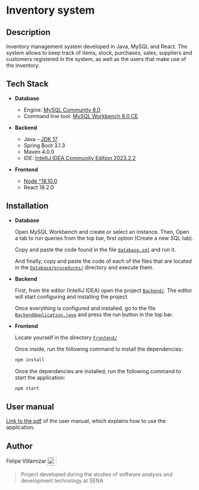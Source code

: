 ﻿# Inventory system

## Description

Inventory management system developed in Java, MySQL and React. The system allows to keep track of items, stock, purchases, sales, suppliers and customers registered in the system, as well as the users that make use of the inventory.


## Tech Stack

- **Database**
  - Engine: [MySQL Community 8.0](https://dev.mysql.com/downloads/installer/)
  - Command line tool: [MySQL Workbench 8.0 CE](https://dev.mysql.com/downloads/workbench/)

- **Backend**
  - Java - [JDK 17](https://www.oracle.com/co/java/technologies/downloads/#jdk17-windows)
  - Spring Boot 3.1.3
  - Maven 4.0.0
  - IDE: [IntelliJ IDEA Community Edition 2023.2.2](https://www.jetbrains.com/idea/download/?section=windows)

- **Frontend**
  - [Node ^18.10.0](https://nodejs.org/en/download)
  - React 18.2.0


## Installation

- **Database**

  Open MySQL Workbench and create or select an instance. Then, Open a tab to run queries from the top bar, first option (Create a new SQL tab).
  
  Copy and paste the code found in the file [`database.sql`](https://github.com/felipevcc/inventory-system/blob/main/Database/tables/database.sql) and run it.
  
  And finally, copy and paste the code of each of the files that are located in the [`Database/procedures/`](https://github.com/felipevcc/inventory-system/tree/main/Database/procedures) directory and execute them.

- **Backend**

  First, from the editor (IntelliJ IDEA) open the project [`Backend/`](https://github.com/felipevcc/inventory-system/tree/main/Backend). The editor will start configuring and installing the project.

  Once everything is configured and installed, go to the file [`BackendApplication.java`](https://github.com/felipevcc/inventory-system/blob/main/Backend/src/main/java/com/inventorysystem/Backend/BackendApplication.java) and press the run button in the top bar.

- **Frontend**

  Locate yourself in the directory [`Frontend/`](https://github.com/felipevcc/inventory-system/tree/main/Frontend)

  Once inside, run the following command to install the dependencies:

  ```bash	
  npm install
  ```

  Once the dependencies are installed, run the following command to start the application:

  ```bash
  npm start
  ```


## User manual

[Link to the pdf](https://drive.google.com/file/d/1ByyZlX8UeTJyYoFnptIqHSrQvmqoDhcf/view?usp=sharing) of the user manual, which explains how to use the application.


## Author

Felipe Villamizar <a href="https://github.com/felipevcc" rel="nofollow"><img align="center" alt="github" src="https://www.vectorlogo.zone/logos/github/github-tile.svg" height="24" /></a>

> Project developed during the studies of software analysis and development technology at SENA
